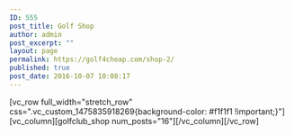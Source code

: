 ```yaml
---
ID: 555
post_title: Golf Shop
author: admin
post_excerpt: ""
layout: page
permalink: https://golf4cheap.com/shop-2/
published: true
post_date: 2016-10-07 10:08:17
---
```

[vc_row full_width="stretch_row" css=".vc_custom_1475835918269{background-color: #f1f1f1 !important;}"][vc_column][golfclub_shop num_posts="16"][/vc_column][/vc_row]